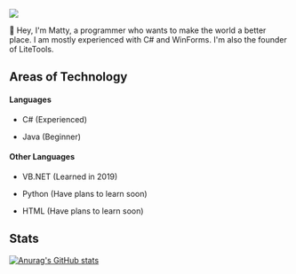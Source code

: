 ![](https://komarev.com/ghpvc/?username=byronbytes)

👋 Hey, I'm Matty, a programmer who wants to make the world a better place. I am mostly experienced with C# and WinForms. I'm also the founder of LiteTools.

## Areas of Technology

#### Languages
- C# (Experienced)

- Java (Beginner)

#### Other Languages
- VB.NET (Learned in 2019)

- Python (Have plans to learn soon)

- HTML (Have plans to learn soon)


## Stats
[![Anurag's GitHub stats](https://github-readme-stats-one-bice.vercel.app/api?username=byronbytes&include_all_commits=true&count_private=true&role=OWNER,ORGANIZATION_MEMBER,COLLABORATOR&theme=aura)](https://github.com/anuraghazra/github-readme-stats)
